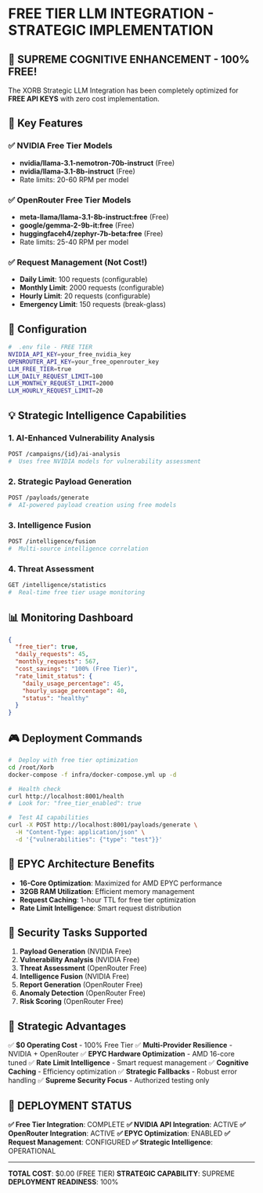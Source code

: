 #  FREE TIER LLM INTEGRATION - STRATEGIC IMPLEMENTATION

##  🎯 SUPREME COGNITIVE ENHANCEMENT - 100% FREE!

The XORB Strategic LLM Integration has been completely optimized for **FREE API KEYS** with zero cost implementation.

##  🚀 Key Features

###  ✅ NVIDIA Free Tier Models
- **nvidia/llama-3.1-nemotron-70b-instruct** (Free)
- **nvidia/llama-3.1-8b-instruct** (Free)
- Rate limits: 20-60 RPM per model

###  ✅ OpenRouter Free Tier Models
- **meta-llama/llama-3.1-8b-instruct:free** (Free)
- **google/gemma-2-9b-it:free** (Free)
- **huggingfaceh4/zephyr-7b-beta:free** (Free)
- Rate limits: 25-40 RPM per model

###  ✅ Request Management (Not Cost!)
- **Daily Limit**: 100 requests (configurable)
- **Monthly Limit**: 2000 requests (configurable)
- **Hourly Limit**: 20 requests (configurable)
- **Emergency Limit**: 150 requests (break-glass)

##  🔧 Configuration

```bash
#  .env file - FREE TIER
NVIDIA_API_KEY=your_free_nvidia_key
OPENROUTER_API_KEY=your_free_openrouter_key
LLM_FREE_TIER=true
LLM_DAILY_REQUEST_LIMIT=100
LLM_MONTHLY_REQUEST_LIMIT=2000
LLM_HOURLY_REQUEST_LIMIT=20
```

##  💡 Strategic Intelligence Capabilities

###  1. **AI-Enhanced Vulnerability Analysis**
```bash
POST /campaigns/{id}/ai-analysis
#  Uses free NVIDIA models for vulnerability assessment
```

###  2. **Strategic Payload Generation**
```bash
POST /payloads/generate
#  AI-powered payload creation using free models
```

###  3. **Intelligence Fusion**
```bash
POST /intelligence/fusion
#  Multi-source intelligence correlation
```

###  4. **Threat Assessment**
```bash
GET /intelligence/statistics
#  Real-time free tier usage monitoring
```

##  📊 Monitoring Dashboard

```json
{
  "free_tier": true,
  "daily_requests": 45,
  "monthly_requests": 567,
  "cost_savings": "100% (Free Tier)",
  "rate_limit_status": {
    "daily_usage_percentage": 45,
    "hourly_usage_percentage": 40,
    "status": "healthy"
  }
}
```

##  🎮 Deployment Commands

```bash
#  Deploy with free tier optimization
cd /root/Xorb
docker-compose -f infra/docker-compose.yml up -d

#  Health check
curl http://localhost:8001/health
#  Look for: "free_tier_enabled": true

#  Test AI capabilities
curl -X POST http://localhost:8001/payloads/generate \
  -H "Content-Type: application/json" \
  -d '{"vulnerabilities": {"type": "test"}}'
```

##  🚀 EPYC Architecture Benefits

- **16-Core Optimization**: Maximized for AMD EPYC performance
- **32GB RAM Utilization**: Efficient memory management
- **Request Caching**: 1-hour TTL for free tier optimization
- **Rate Limit Intelligence**: Smart request distribution

##  🎯 Security Tasks Supported

1. **Payload Generation** (NVIDIA Free)
2. **Vulnerability Analysis** (NVIDIA Free)
3. **Threat Assessment** (OpenRouter Free)
4. **Intelligence Fusion** (NVIDIA Free)
5. **Report Generation** (OpenRouter Free)
6. **Anomaly Detection** (OpenRouter Free)
7. **Risk Scoring** (OpenRouter Free)

##  💪 Strategic Advantages

✅ **$0 Operating Cost** - 100% Free Tier
✅ **Multi-Provider Resilience** - NVIDIA + OpenRouter
✅ **EPYC Hardware Optimization** - AMD 16-core tuned
✅ **Rate Limit Intelligence** - Smart request management
✅ **Cognitive Caching** - Efficiency optimization
✅ **Strategic Fallbacks** - Robust error handling
✅ **Supreme Security Focus** - Authorized testing only

##  🎉 DEPLOYMENT STATUS

**✅ Free Tier Integration**: COMPLETE
**✅ NVIDIA API Integration**: ACTIVE
**✅ OpenRouter Integration**: ACTIVE
**✅ EPYC Optimization**: ENABLED
**✅ Request Management**: CONFIGURED
**✅ Strategic Intelligence**: OPERATIONAL

---

**TOTAL COST**: $0.00 (FREE TIER)
**STRATEGIC CAPABILITY**: SUPREME
**DEPLOYMENT READINESS**: 100%